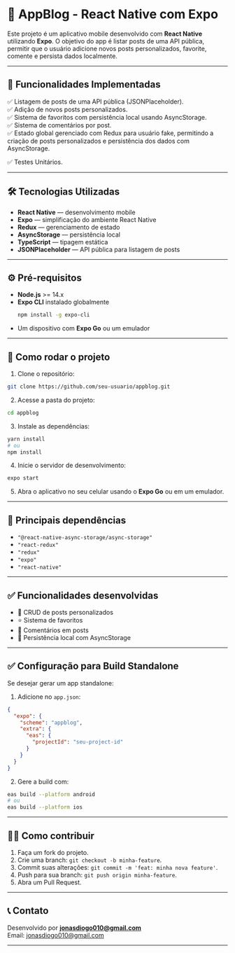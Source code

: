 
# 📱 AppBlog - React Native com Expo

Este projeto é um aplicativo mobile desenvolvido com **React Native** utilizando **Expo**. O objetivo do app é listar posts de uma API pública, permitir que o usuário adicione novos posts personalizados, favorite, comente e persista dados localmente.

---

## 🚀 Funcionalidades Implementadas

✅ Listagem de posts de uma API pública (JSONPlaceholder).  
✅ Adição de novos posts personalizados.  
✅ Sistema de favoritos com persistência local usando AsyncStorage.  
✅ Sistema de comentários por post.  
✅ Estado global gerenciado com Redux para usuário fake, permitindo a criação de posts personalizados e persistência dos dados com AsyncStorage.

✅ Testes Unitários.

---

## 🛠️ Tecnologias Utilizadas

- **React Native** — desenvolvimento mobile
- **Expo** — simplificação do ambiente React Native
- **Redux** — gerenciamento de estado
- **AsyncStorage** — persistência local
- **TypeScript** — tipagem estática
- **JSONPlaceholder** — API pública para listagem de posts

---

## ⚙️ Pré-requisitos

- **Node.js** >= 14.x
- **Expo CLI** instalado globalmente  
  ```bash
  npm install -g expo-cli
  ```
- Um dispositivo com **Expo Go** ou um emulador

---

## 📝 Como rodar o projeto

1. Clone o repositório:

```bash
git clone https://github.com/seu-usuario/appblog.git
```

2. Acesse a pasta do projeto:

```bash
cd appblog
```

3. Instale as dependências:

```bash
yarn install
# ou
npm install
```

4. Inicie o servidor de desenvolvimento:

```bash
expo start
```

5. Abra o aplicativo no seu celular usando o **Expo Go** ou em um emulador.

---

## 🧩 Principais dependências

- `"@react-native-async-storage/async-storage"`
- `"react-redux"`
- `"redux"`
- `"expo"`
- `"react-native"`

---

## ✅ Funcionalidades desenvolvidas

- 📝 CRUD de posts personalizados
- ⭐ Sistema de favoritos
- 💬 Comentários em posts
- 💾 Persistência local com AsyncStorage

---

## ✅ Configuração para Build Standalone

Se desejar gerar um app standalone:

1. Adicione no `app.json`:

```json
{
  "expo": {
    "scheme": "appblog",
    "extra": {
      "eas": {
        "projectId": "seu-project-id"
      }
    }
  }
}
```

2. Gere a build com:

```bash
eas build --platform android
# ou
eas build --platform ios
```

---

## 🧑‍💻 Como contribuir

1. Faça um fork do projeto.
2. Crie uma branch: `git checkout -b minha-feature`.
3. Commit suas alterações: `git commit -m 'feat: minha nova feature'`.
4. Push para sua branch: `git push origin minha-feature`.
5. Abra um Pull Request.

---

## 📞 Contato

Desenvolvido por **jonasdiogo010@gmail.com**  
Email: [jonasdiogo010@gmail.com](mailto:jonasdiogo010@gmail.com)

---

